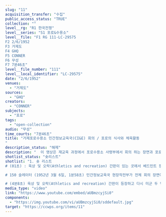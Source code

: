 ```yaml
---
slug: "11"
acquisition_transfer: "수집"
public_access_status: "TRUE"
collection: ""
level__rg: "R1 한국전쟁"
level__series: "S1 포로&수용소"
level__file: "F1 RG 111-LC-29575
F2 2/6/1952
F3 거제도 
F4 GHQ
F5 CONNER
F6 무성 
F7 7분46초"
level__file_number: "111"
level__local_identifier: "LC-29575"
date: "2/6/1952"
venues: 
  - "거제도"
sources: 
  - "GHQ"
creators: 
  - "CONNER"
subjects: 
  - "포로"
tags: 
  - "open-collection"
audio: "무성"
time_courts: "7분46초"
title: "거제포로수용소 민간정보교육국(CI&E) 회의 / 포로의 식사와 체육활동
"
description_status: "해제"
description: "  이 영상은 재교육 과정에서 포로수용소 사령부에서 회의 하는 장면과 포로들의 체육 활동을 담고 있다. 영상의 특징은 포로의 재교육 중 체육 활동이 담겨 있다. 체육 활동은 제네바협약에서 인정하는 분야이지만 운동 과정에서 사상 재교육과 연관시켜 운영되었다."
shotlist_status: "숏리스트"
shotlist: "1. 숏 리스트 
# (01초) : 육상 및 오락(Athletics and recreation) 간판이 있는 곳에서 베드민트 장비와 권투 글로버 등을 반출하고 장부에 작성하는 장면이다. (57초) 포로들이 음료수대에서 식기를 세척하고 손을 씻고 있다. (1분29초) 포로들이 줄을 지어서 식기를 들고 이동하고 비누로 손을 씻고 있다. 

# 150 슬레이터 (1952년 3월 6일, 1분58초) 민간정보교육국 현장작전부가 전체 회의 장면이고 장교들이 전체 모여서 점검회의를 열고 있다. (3분07초) 포로들이 식기를 들고 배식을 받고 있다. 포로들이 밥과 국을 받고 있다. 포로들이 배식을 기다리고 있다. 이어서 포로들은 밥과 국을 받는다.

# (4분8초) 육상 및 오락(Athletics and recreation) 간판이 등장하고 다시 미군 두 명은 베드민트 장비와 권투 글로버, 농구공을 지급받고 반출 장부에 작성하고 있다. 이어서 포로들이 식기를 씻고 있다. 앞의 장면이 반복되고 있다. (6분08초) 민간정보교육국의 회의 장면이 이어진다. (7분13초) 포로들이 배식을 받고 있다. "
media_type: "video"
link: "https://www.youtube.com/embed/aUBmzcyjSi0"
components: 
  - "https://img.youtube.com/vi/aUBmzcyjSi0/sddefault.jpg"
target: "https://ccwps.org/items/11"
---
```

